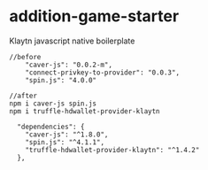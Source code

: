 # addition-game-starter

Klaytn javascript native boilerplate


```
//before
    "caver-js": "0.0.2-m",
    "connect-privkey-to-provider": "0.0.3",
    "spin.js": "4.0.0"

//after
npm i caver-js spin.js
npm i truffle-hdwallet-provider-klaytn

  "dependencies": {
    "caver-js": "^1.8.0",
    "spin.js": "^4.1.1",
    "truffle-hdwallet-provider-klaytn": "^1.4.2"
  },
  
```